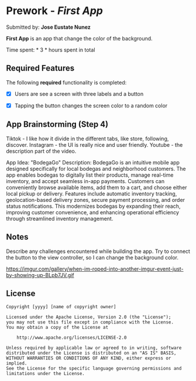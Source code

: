 # Prework - *First App*

Submitted by: **Jose Eustate Nunez**

**First App** is an app that change the color of the background.

Time spent: * 3 * hours spent in total

## Required Features

The following **required** functionality is completed:

- [x] Users are see a screen with three labels and a button
- [x] Tapping the button changes the screen color to a random color
 

## App Brainstorming (Step 4)
Tiktok - I like how it divide in the different tabs, like store, following, discover.
Instagram - the UI is really nice and user friendly.
Youtube - the description part of the video.

App Idea: "BodegaGo"
Description: BodegaGo is an intuitive mobile app designed specifically for local bodegas and neighborhood customers. 
The app enables bodegas to digitally list their products, manage real-time inventory, and accept seamless in-app payments. 
Customers can conveniently browse available items, add them to a cart, and choose either local pickup or delivery. 
Features include automatic inventory tracking, geolocation-based delivery zones, secure payment processing, and order status notifications. 
This modernizes bodegas by expanding their reach, improving customer convenience, and enhancing operational efficiency through streamlined inventory management.


## Notes

Describe any challenges encountered while building the app.
Try to connect the button to the view controller, so I can change the background color.

https://imgur.com/gallery/when-im-roped-into-another-imgur-event-just-by-showing-up-BLpb7JV.gif


## License

    Copyright [yyyy] [name of copyright owner]

    Licensed under the Apache License, Version 2.0 (the "License");
    you may not use this file except in compliance with the License.
    You may obtain a copy of the License at

        http://www.apache.org/licenses/LICENSE-2.0

    Unless required by applicable law or agreed to in writing, software
    distributed under the License is distributed on an "AS IS" BASIS,
    WITHOUT WARRANTIES OR CONDITIONS OF ANY KIND, either express or implied.
    See the License for the specific language governing permissions and
    limitations under the License.
